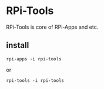 # RPi-Tools
RPi-Tools is core of RPi-Apps and etc.

## install
    rpi-apps -i rpi-tools
    
or

    rpi-tools -i rpi-tools
    

